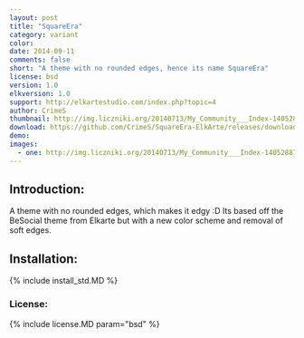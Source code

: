 ```yaml
---
layout: post
title: "SquareEra"
category: variant
color:
date: 2014-09-11
comments: false
short: "A theme with no rounded edges, hence its name SquareEra"
license: bsd
version: 1.0
elkversion: 1.0
support: http://elkartestudio.com/index.php?topic=4
author: CrimeS
thumbnail: http://img.liczniki.org/20140713/My_Community___Index-1405288796.png
download: https://github.com/CrimeS/SquareEra-ElkArte/releases/download/1.1/SquareEra_1.0.zip
demo:
images:
  - one: http://img.liczniki.org/20140713/My_Community___Index-1405288796.png
---
```


## Introduction:
A theme with no rounded edges, which makes it edgy :D  Its based off the BeSocial theme from Elkarte 
but with a new color scheme and removal of soft edges.

## Installation:
{% include install_std.MD %}

### License:
{% include license.MD param="bsd" %}